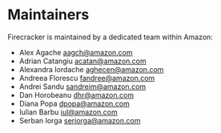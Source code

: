 # Maintainers

Firecracker is maintained by a dedicated team within Amazon:

- Alex Agache <aagch@amazon.com>
- Adrian Catangiu <acatan@amazon.com>
- Alexandra Iordache <aghecen@amazon.com>
- Andreea Florescu <fandree@amazon.com>
- Andrei Sandu <sandreim@amazon.com>
- Dan Horobeanu <dhr@amazon.com>
- Diana Popa <dpopa@amazon.com>
- Iulian Barbu <iul@amazon.com>
- Serban Iorga <seriorga@amazon.com>
